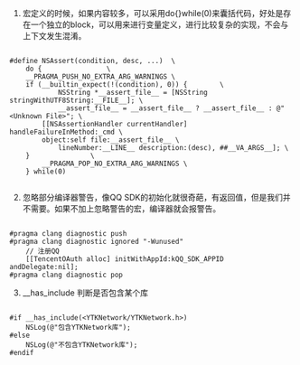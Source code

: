 
1. 宏定义的时候，如果内容较多，可以采用do{}while(0)来囊括代码，好处是存在一个独立的block，可以用来进行变量定义，进行比较复杂的实现，不会与上下文发生混淆。

```objc

#define NSAssert(condition, desc, ...)	\
    do {				\
	__PRAGMA_PUSH_NO_EXTRA_ARG_WARNINGS \
	if (__builtin_expect(!(condition), 0)) {		\
            NSString *__assert_file__ = [NSString stringWithUTF8String:__FILE__]; \
            __assert_file__ = __assert_file__ ? __assert_file__ : @"<Unknown File>"; \
	    [[NSAssertionHandler currentHandler] handleFailureInMethod:_cmd \
		object:self file:__assert_file__ \
	    	lineNumber:__LINE__ description:(desc), ##__VA_ARGS__]; \
	}				\
        __PRAGMA_POP_NO_EXTRA_ARG_WARNINGS \
    } while(0)


```



2. 忽略部分编译器警告，像QQ SDK的初始化就很奇葩，有返回值，但是我们并不需要。如果不加上忽略警告的宏，编译器就会报警告。

```objc

#pragma clang diagnostic push
#pragma clang diagnostic ignored "-Wunused"
    // 注册QQ
    [[TencentOAuth alloc] initWithAppId:kQQ_SDK_APPID andDelegate:nil];
#pragma clang diagnostic pop

```

3. __has_include 判断是否包含某个库

```objc

#if __has_include(<YTKNetwork/YTKNetwork.h>)
    NSLog(@"包含YTKNetwork库");
#else
    NSLog(@"不包含YTKNetwork库");
#endif

```
